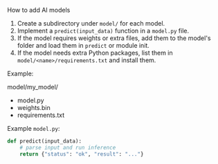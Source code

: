 How to add AI models

1. Create a subdirectory under `model/` for each model.
2. Implement a `predict(input_data)` function in a `model.py` file.
3. If the model requires weights or extra files, add them to the model's folder and load them in `predict` or module init.
4. If the model needs extra Python packages, list them in `model/<name>/requirements.txt` and install them.

Example:

model/my_model/

- model.py
- weights.bin
- requirements.txt

Example `model.py`:

```python
def predict(input_data):
    # parse input and run inference
    return {"status": "ok", "result": "..."}
```
